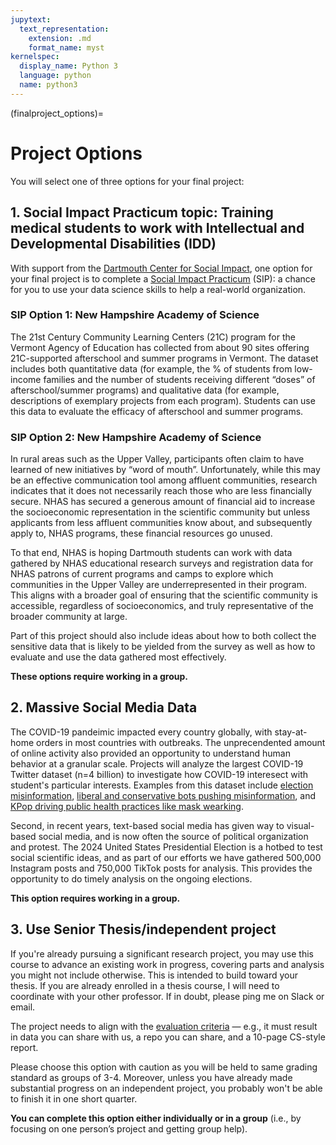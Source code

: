 ```yaml
---
jupytext:
  text_representation:
    extension: .md
    format_name: myst
kernelspec:
  display_name: Python 3
  language: python
  name: python3
---
```


(finalproject_options)=

# Project Options

You will select one of three options for your final project:


## 1. Social Impact Practicum topic: Training medical students to work with Intellectual and Developmental Disabilities (IDD)

With support from the [Dartmouth Center for Social Impact](https://students.dartmouth.edu/social-impact/), one option for your final project is to complete a [Social Impact Practicum](https://students.dartmouth.edu/social-impact/programs-initiatives/students/social-impact-practicums-sips) (SIP): a chance for you to use your data science skills to help a real-world organization. 

<!-- Your partner and data provider for the Social Impact Practicum will be the National Center for START Services (NCSS) at the Institute on Disability at University of New Hampshire (UNH). The START (Systemic, Therapeutic, Assessment, Resources, and Treatment) model advanced at UNH is a comprehensive model of service supporting the optimization of independence, treatment, and community living for individuals with IDD and mental health needs. You can find more information about the Center for Start Services [here](https://centerforstartservices.org/) and [here](https://iod.unh.edu/projects/center-start-services). To get a look at the START program in action, check out [this documentary (66 mins)](https://centerforstartservices.org/START-film).
 -->
<!-- If you choose this project option, you have two options. The first is to analyze the results of medical student training for prescribing to folks with Intellectual and Developmental Disabilities (IDD). The second is to study a large dataset on experiences and outcomes for START participants. -->

### SIP Option 1: New Hampshire Academy of Science

The 21st Century Community Learning Centers (21C) program for the Vermont Agency of Education has collected from about 90 sites offering 21C-supported afterschool and summer programs in Vermont. The dataset includes both quantitative data (for example, the % of students from low-income families and the number of students receiving different “doses” of afterschool/summer programs) and qualitative data (for example, descriptions of exemplary projects from each program). Students can use this data to evaluate the efficacy of afterschool and summer programs.

### SIP Option 2: New Hampshire Academy of Science

In rural areas such as the Upper Valley, participants often claim to have learned of new initiatives by “word of mouth”. Unfortunately, while this may be an effective communication tool among affluent communities, research indicates that it does not necessarily reach those who are less financially secure. NHAS has secured a generous amount of financial aid to increase the socioeconomic representation in the scientific community but unless applicants from less affluent communities know about, and subsequently apply to, NHAS programs, these financial resources go unused.

To that end, NHAS is hoping Dartmouth students can work with data gathered by NHAS educational research surveys and registration data for NHAS patrons of current programs and camps to explore which communities in the Upper Valley are underrepresented in their program. This aligns with a broader goal of ensuring that the scientific community is accessible, regardless of socioeconomics, and truly representative of the broader community at large.

Part of this project should also include ideas about how to both collect the sensitive data that is likely to be yielded from the survey as well as how to evaluate and use the data gathered most effectively.


<!-- The data cuts to an important issue in public health: *How do medical professionals interact with patients with IDD, and how can medical student training improve this?* Here is more information from the project partner:

> As part of a strategic initiative to develop best practices for prescribers who work with patients with IDD and mental health concerns (IDD_MH), NCSS/UNH has begun piloting training content with medical students (residents, fellows and second/third year medical students) at the Geisel School of Medicine at Dartmouth, the medical school and the University of Puerto Rico, and Franklin Pierce University’s Physician Assistant Program.  This includes a 6 hours of trainings based on the recently published [Integrated Mental Health Treatment Guidelines for Prescribers in Intellectual and Developmental Disabilities](https://centerforstartservices.org/IDD-MH-Prescribing-Guidelines) as well as pre- and post-evaluation data.

> The START program at UNH would like students of QSS 20 to analyze this training evaluation data to assess strengths and growth points as well as recommend changes based on the data which could improve efficacy, retention, impact, or all of the above.  (For example, the training videos which include the lived experience of individuals are already scoring higher, so that is one already-identified place where small changes to the content delivery medium could improve results).

> At present (Fall 2023), there are 200+ evaluations of 40+ medical students, and by November we expect this number to grow to 300+ evaluations from 60+ distinct medical students. -->

<!-- The training was six hours in length, and students evaluated the program by answering multiple choice and open-ended questions. You can view the [program evaluation surveys here](https://drive.google.com/drive/folders/1csAgglJta0Nbriyl358LKBwecVgKlbwb?usp=sharing) or see the [general SIP proposal](https://docs.google.com/document/d/1zctCWNn5S3PaZGCyKkKo0lnMBxiYUiDv/edit?usp=sharing&ouid=106209867651452643666&rtpof=true&sd=true) for more info.

I will update with possibilities by the end of this week. Here are a few broad directions: -->

<!--  Here are a few broad questions you could investigate if choosing this option: 

_Is this working?_

* Changes in perspectives and depth of understanding toward IDD?
* Consider training outcomes from ranking questions (e.g., with regression) and free-form text (e.g., topic models)
* Connect with participant demographics

_What training components matter most?_

* Expert presentation & best practices
* Guest speakers with personal experience of IDD
* Other training elements suggested in open-ended questions


### SIP Option 2: START Information Reporting System (SIRS)

These data include about 13,000 START participants from 2013 to 2021. The more detailed files include only the cohort of participants from 2019 to 2020. These data include: 
* Encounters with law enforcement
* Emergency visits
* Physical restraint during crises
* Demographics
* Intake info

Here are a few broad questions you could investigate if choosing this option:--> 

<!-- **Over full SIRS data**: 

* What is the composition of START participants by race, gender, and living situation, and how do these correlate with disadvantage in terms of family background, crisis events, or aggressive behavior?
* How often do START participants encounter law enforcement or exhibit aggressive or self-harming behaviors, and how have these changed over time? 
* How did trends in START participation (e.g., hospital visits) change with the COVID pandemic compared with the previous, longer time scale (back to 2010)?

**Over 2019-2020 cohort**:
General question: *How have those with disabilities fared during COVID-19 and what racial inequalities do we see in its impact?*
* Did the COVID lockdowns increase suicidal ideation over time, e.g. through decreased access to mental health support or stress related to living situations?
* Did the COVID lockdowns introduce challenges due to encounters with law enforcement, who sometimes respond inappropriately to young adults with disabilities (e.g., they may refer them to Emergency Departments with excessive frequency)?
* What themes emerge in the Family Experiences with Severe Mental Illness Scale (FEIS) open responses (e.g., through topic modeling), such as desire for higher caregiver involvement and/or caregiver receptivity to this desire---and how do these themes vary with family demographics or other background factors?

You can view the [data dictionary here](https://docs.google.com/spreadsheets/d/1HV5kl3IOzWen91LkHBcFZi3so_angRf8/edit?usp=sharing&ouid=106209867651452643666&rtpof=true&sd=true).  -->

**These options require working in a group.**

## 2. Massive Social Media Data

The COVID-19 pandeimic impacted every country globally, with stay-at-home orders in most countries with outbreaks. The unprecendented amount of online activity also provided an opportunity to understand human behavior at a granular scale. Projects will analyze the largest COVID-19 Twitter dataset (n=4 billion) to investigate how COVID-19 interesect with student's particular interests. Examples from this dataset include [election misinformation](https://misinforeview.hks.harvard.edu/article/covid-19-misinformation-and-the-2020-u-s-presidential-election/), [liberal and conservative bots pushing misinformation](https://www.nytimes.com/2020/10/29/technology/twitter-bots-poised-to-spread-disinformation-before-election.html), and [KPop driving public health practices like mask wearking](https://arxiv.org/pdf/2110.04149.pdf).

Second, in recent years, text-based social media has given way to visual-based social media, and is now often the source of political organization and protest. The 2024 United States Presidential Election is a hotbed to test social scientific ideas, and as part of our efforts we have gathered 500,000 Instagram posts and 750,000 TikTok posts for analysis. This provides the opportunity to do timely analysis on the ongoing elections.


**This option requires working in a group.**


## 3. Use Senior Thesis/independent project 

If you're already pursuing a significant research project, you may use this course to advance an existing work in progress, covering parts and analysis you might not include otherwise. This is intended to build toward your thesis. If you are already enrolled in a thesis course, I will need to coordinate with your other professor. If in doubt, please ping me on Slack or email.

The project needs to align with the [evaluation criteria](https://github.com/herbertfreeze/QSS_Public/blob/main/finalproj_guidelines/final_project_rubric.csv) — e.g., it must result in data you can share with us, a repo you can share, and a 10-page CS-style report.

Please choose this option with caution as you will be held to same grading standard as groups of 3-4. Moreover, unless you have already made substantial progress on an independent project, you probably won't be able to finish it in one short quarter.

**You can complete this option either individually or in a group** (i.e., by focusing on one person’s project and getting group help).